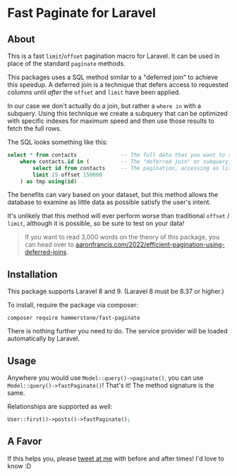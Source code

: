 # Fast Paginate for Laravel

## About

This is a fast `limit`/`offset` pagination macro for Laravel. It can be used in place of the standard `paginate` methods. 

This packages uses a SQL method similar to a "deferred join" to achieve this speedup. A deferred join is a technique that defers access to requested columns until _after_ the `offset` and `limit` have been applied.

In our case we don't actually do a join, but rather a `where in` with a subquery. Using this technique we create a subquery that can be optimized with specific indexes for maximum speed and then use those results to fetch the full rows.

The SQL looks something like this:

```sql
select * from contacts              -- The full data that you want to show your users.
    where contacts.id in (          -- The "deferred join" or subquery, in our case.
        select id from contacts     -- The pagination, accessing as little data as possible - ID only.
        limit 15 offset 150000      
    ) as tmp using(id)
```

The benefits can vary based on your dataset, but this method allows the database to examine as little data as possible satisfy the user's intent.

It's unlikely that this method will ever perform worse than traditional `offset` / `limit`, although it is possible, so be
sure to test on your data!

> If you want to read 3,000 words on the theory of this package, you can head over to [aaronfrancis.com/2022/efficient-pagination-using-deferred-joins](https://aaronfrancis.com/2022/efficient-pagination-using-deferred-joins).

## Installation

This package supports Laravel 8 and 9. (Laravel 8 must be 8.37 or higher.)

To install, require the package via composer:

```
composer require hammerstone/fast-paginate
```

There is nothing further you need to do. The service provider will be loaded automatically by Laravel.

## Usage

Anywhere you would use `Model::query()->paginate()`, you can use `Model::query()->fastPaginate()`! That's it! The method signature is the same.

Relationships are supported as well: 

```php
User::first()->posts()->fastPaginate();
```

## A Favor

If this helps you, please [tweet at me](https://twitter.com/aarondfrancis) with before and after times! I'd love to know :D 